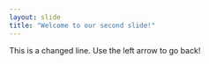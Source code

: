 ```yaml
---
layout: slide
title: "Welcome to our second slide!"
---
```

This is a changed line.
Use the left arrow to go back!
